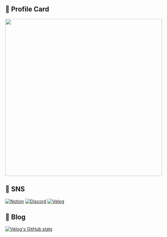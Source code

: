 ## 👋 Profile Card

<img src="https://please-readme.vercel.app/api/card?username=stjoo0925&theme=dark&skills=JavaScript%2CTypeScript%2CReact%2CJava%2CSpring%2CPython%2CDocker&bio=%ED%95%AD%EC%83%81+%EA%B3%A0%EB%AF%BC%ED%95%98%EA%B3%A0+%EB%B0%A9%EB%B2%95%EC%9D%84+%EC%B0%BE%EB%8A%94+%EA%B0%9C%EB%B0%9C%EC%9E%90%EA%B0%80+%EB%90%98%EA%B2%A0%EC%8A%B5%EB%8B%88%EB%8B%A4%21&name=%EA%B9%83%ED%97%88%EB%B8%8C+%ED%94%84%EB%A1%9C%ED%95%84+%EC%B9%B4%EB%93%9C&fontFamily=HSSanTokki2.0" width="500">

## 🔗 SNS

[![Notion](https://img.shields.io/badge/Notion-000000?style=for-the-badge&logo=Notion&logoColor=white)](https://www.notion.so/b086d56329474d83bd2f0d0809631f39?pvs=4)
[![Discord](https://img.shields.io/badge/Discord-5865F2?style=for-the-badge&logo=discord&logoColor=white)](https://discord.gg/Q5rchjTeZQ)
[![Velog](https://img.shields.io/badge/Velog-20C997?style=for-the-badge&logo=velog&logoColor=white)](https://velog.io/@stjoo0925/posts)

## 📝 Blog

[![Velog's GitHub stats](https://velog-readme-stats.vercel.app/api?name=stjoo0925)](https://velog.io/@stjoo0925/posts)
